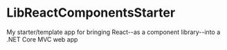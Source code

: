 # LibReactComponentsStarter
My starter/template app for bringing React--as a component library--into a .NET Core MVC web app
